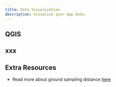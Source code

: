 ```yaml
---
title: Data Visualization
description: Visualize your map data.
---
```


## QGIS

## xxx

## Extra Resources

- Read more about ground sampling distance [here](https://test.org)
